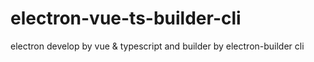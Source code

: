 # electron-vue-ts-builder-cli
electron develop by vue &amp; typescript and builder by electron-builder cli

